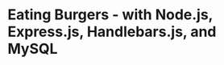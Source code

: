 Eating Burgers - with Node.js, Express.js, Handlebars.js, and MySQL
===================================================================